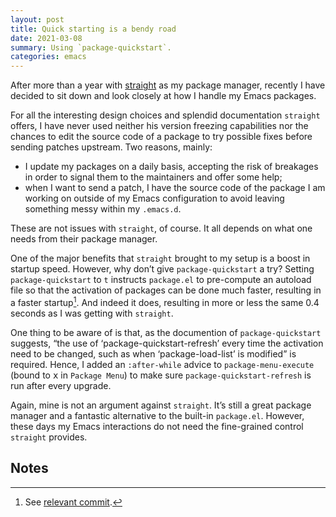 ```yaml
---
layout: post
title: Quick starting is a bendy road
date: 2021-03-08
summary: Using `package-quickstart`.
categories: emacs
---
```


After more than a year with [straight](https://www.manueluberti.eu/emacs/2019/10/04/straight/) as my package manager, recently I have
decided to sit down and look closely at how I handle my Emacs packages.

For all the interesting design choices and splendid documentation `straight`
offers, I have never used neither his version freezing capabilities nor the
chances to edit the source code of a package to try possible fixes before
sending patches upstream. Two reasons, mainly:

- I update my packages on a daily basis, accepting the risk of breakages in
  order to signal them to the maintainers and offer some help;
- when I want to send a patch, I have the source code of the package I am
  working on outside of my Emacs configuration to avoid leaving something messy
  within my `.emacs.d`.
  
These are not issues with `straight`, of course. It all depends on what one needs
from their package manager. 

One of the major benefits that `straight` brought to my setup is a boost in
startup speed. However, why don’t give `package-quickstart` a try? Setting
`package-quickstart` to `t` instructs `package.el` to pre-compute an autoload file so
that the activation of packages can be done much faster, resulting in a faster
startup[^1]. And indeed it does, resulting in more or less the same 0.4 seconds as
I was getting with `straight`.

One thing to be aware of is that, as the documention of `package-quickstart`
suggests, “the use of ‘package-quickstart-refresh’ every time the activation
need to be changed, such as when ‘package-load-list’ is modified” is required.
Hence, I added an `:after-while` advice to `package-menu-execute` (bound to
<kbd>x</kbd> in `Package Menu`) to make sure `package-quickstart-refresh` is run
after every upgrade.

Again, mine is not an argument against `straight`. It’s still a great package
manager and a fantastic alternative to the built-in `package.el`. However, these
days my Emacs interactions do not need the fine-grained control `straight`
provides.

## Notes

[^1]: See [relevant commit](https://git.savannah.gnu.org/cgit/emacs.git/commit/etc/NEWS?id=6dfdf0c9e8e4aca77b148db8d009c862389c64d3).
